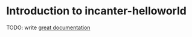 # Introduction to incanter-helloworld

TODO: write [great documentation](http://jacobian.org/writing/what-to-write/)
